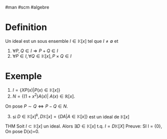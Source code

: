 #man #scm #algebre 
# Definition
Un ideal est un sous ensemble $I \in\mathbb{K}[x]$ tel que $I \neq \emptyset$
et 
1) $\forall P,Q \in I \Rightarrow P+Q \in I$
2) $\forall P \in I, \forall Q \in \mathbb{K}[x],P\times Q \in I$
# Exemple
1) $I = \lbrace X P(x)|P(x) \in \mathbb{K}[x]\rbrace$
2) $N = \lbrace(1+x^2)A(x)|\ A(x) \in \mathbb{R}[x]$.

On pose $P\sim Q \Leftrightarrow P-Q\in N$.

3) si $D \in \mathbb{K}[x]^k, D\mathbb{K}[x]= \lbrace DA| A \in \mathbb{K}[x]\rbrace$ est un ideal de $\mathbb{K}[x]$

THM Soit $I \subset\mathbb{K}[x]$ un ideal. Alors $\exists D \in \mathbb{K}[x]$ t.q. $I =D\mathbb{K}[X]$
Preuve: SI I = {0}, On pose D(x)=0.